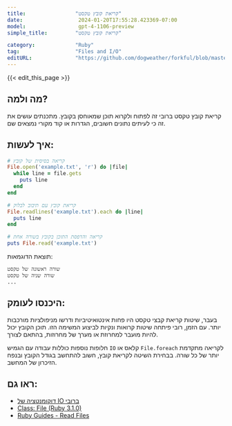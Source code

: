 ```yaml
---
title:                "קריאת קובץ טקסט"
date:                  2024-01-20T17:55:28.423369-07:00
model:                 gpt-4-1106-preview
simple_title:         "קריאת קובץ טקסט"

category:             "Ruby"
tag:                  "Files and I/O"
editURL:              "https://github.com/dogweather/forkful/blob/master/content/he/ruby/reading-a-text-file.md"
---
```


{{< edit_this_page >}}

## מה ולמה?

קריאת קובץ טקסט ברובי זה לפתוח ולקרוא תוכן שמאוחסן בקובץ. מתכנתים עושים את זה כי לעיתים נתונים חשובים, הגדרות או קוד מקורי נמצאים שם.

## איך לעשות:

```ruby
# קריאה בסיסית של קובץ
File.open('example.txt', 'r') do |file|
  while line = file.gets
    puts line
  end
end

# קריאת קובץ עם תיבוב לבלוק
File.readlines('example.txt').each do |line|
  puts line
end

# קריאה והדפסת התוכן בקובץ בשורה אחת
puts File.read('example.txt')
```

תוצאת הדוגמאות:
```
שורה ראשונה של טקסט
שורה שניה של טקסט
...
```

## היכנסו לעומק:

בעבר, שיטות קריאת קבצי טקסט היו פחות אינטואיטיביות ודרשו מניפולציות מורכבות יותר. עם הזמן, רובי פיתחה שיטות קרואות ונקיות לביצוע המשימה הזו. תוכן הקובץ יכול להיות מועבר למחרוזת או מערך של מחרוזות, בהתאם לצורך.

חלופות נוספות כוללות עבודה עם הגמיש `IO` קלאס או `File.foreach` לקריאה מתקדמת יותר של כל שורה. בבחירת השיטה לקריאת קובץ, חשוב להתחשב בגודל הקובץ ובנפח הזיכרון של המחשב.

## ראו גם:

- [דוקומנטציה של IO ברובי](https://ruby-doc.org/core-3.1.0/IO.html)
- [Class: File (Ruby 3.1.0)](https://ruby-doc.org/core-3.1.0/File.html)
- [Ruby Guides - Read Files](https://www.rubyguides.com/2015/05/working-with-files-ruby/)
